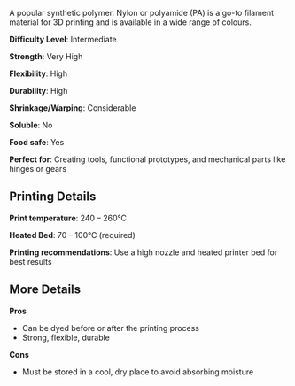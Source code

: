 ﻿A popular synthetic polymer. Nylon or polyamide (PA) is a go-to filament material for 3D printing and is available in a wide range of colours.

**Difficulty Level**: Intermediate

**Strength**: Very High

**Flexibility**: High

**Durability**: High

**Shrinkage/Warping**: Considerable

**Soluble**: No

**Food safe**: Yes

**Perfect for**: Creating tools, functional prototypes, and mechanical parts like hinges or gears

## Printing Details

**Print temperature**: 240 – 260°C

**Heated Bed**: 70 – 100°C (required)

**Printing recommendations**: Use a high nozzle and heated printer bed for best results

## More Details

**Pros**

 - Can be dyed before or after the printing process
 - Strong, flexible, durable

**Cons**

 - Must be stored in a cool, dry place to avoid absorbing moisture

